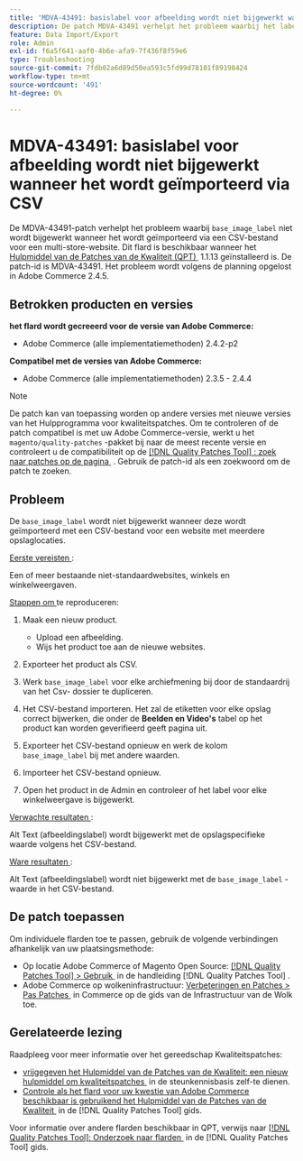 ```yaml
---
title: 'MDVA-43491: basislabel voor afbeelding wordt niet bijgewerkt wanneer het wordt geïmporteerd via CSV'
description: De patch MDVA-43491 verhelpt het probleem waarbij het label "base_image_label" niet wordt bijgewerkt wanneer het wordt geïmporteerd via een CSV-bestand voor een website met meerdere winkels. Deze patch is beschikbaar wanneer [Quality Patches Tool (QPT)] (https://experienceleague.adobe.com/nl/docs/commerce-operations/tools/quality-patches-tool/quality-patches-tool-to-self-serve-quality-patches) 1.1.13 is geïnstalleerd. De patch-id is MDVA-43491. Het probleem wordt volgens de planning opgelost in Adobe Commerce 2.4.5.
feature: Data Import/Export
role: Admin
exl-id: f6a5f641-aaf0-4b6e-afa9-7f436f8f59e6
type: Troubleshooting
source-git-commit: 7fdb02a6d89d50ea593c5fd99d78101f89198424
workflow-type: tm+mt
source-wordcount: '491'
ht-degree: 0%

---
```


# MDVA-43491: basislabel voor afbeelding wordt niet bijgewerkt wanneer het wordt geïmporteerd via CSV

De MDVA-43491-patch verhelpt het probleem waarbij `base_image_label` niet wordt bijgewerkt wanneer het wordt geïmporteerd via een CSV-bestand voor een multi-store-website. Dit flard is beschikbaar wanneer het [&#x200B; Hulpmiddel van de Patches van de Kwaliteit (QPT) &#x200B;](https://experienceleague.adobe.com/nl/docs/commerce-operations/tools/quality-patches-tool/quality-patches-tool-to-self-serve-quality-patches) 1.1.13 geïnstalleerd is. De patch-id is MDVA-43491. Het probleem wordt volgens de planning opgelost in Adobe Commerce 2.4.5.

## Betrokken producten en versies

**het flard wordt gecreeerd voor de versie van Adobe Commerce:**

* Adobe Commerce (alle implementatiemethoden) 2.4.2-p2

**Compatibel met de versies van Adobe Commerce:**

* Adobe Commerce (alle implementatiemethoden) 2.3.5 - 2.4.4

>[!NOTE]
>
>De patch kan van toepassing worden op andere versies met nieuwe versies van het Hulpprogramma voor kwaliteitspatches. Om te controleren of de patch compatibel is met uw Adobe Commerce-versie, werkt u het `magento/quality-patches` -pakket bij naar de meest recente versie en controleert u de compatibiliteit op de [[!DNL Quality Patches Tool] : zoek naar patches op de pagina &#x200B;](https://experienceleague.adobe.com/nl/docs/commerce-operations/tools/quality-patches-tool/quality-patches-tool-to-self-serve-quality-patches) . Gebruik de patch-id als een zoekwoord om de patch te zoeken.

## Probleem

De `base_image_label` wordt niet bijgewerkt wanneer deze wordt geïmporteerd met een CSV-bestand voor een website met meerdere opslaglocaties.

<u> Eerste vereisten </u>:

Een of meer bestaande niet-standaardwebsites, winkels en winkelweergaven.

<u> Stappen om </u> te reproduceren:

1. Maak een nieuw product.

   * Upload een afbeelding.
   * Wijs het product toe aan de nieuwe websites.

1. Exporteer het product als CSV.
1. Werk `base_image_label` voor elke archiefmening bij door de standaardrij van het Csv- dossier te dupliceren.
1. Het CSV-bestand importeren. Het zal de etiketten voor elke opslag correct bijwerken, die onder de **Beelden en Video&#39;s** tabel op het product kan worden geverifieerd geeft pagina uit.
1. Exporteer het CSV-bestand opnieuw en werk de kolom `base_image_label` bij met andere waarden.
1. Importeer het CSV-bestand opnieuw.
1. Open het product in de Admin en controleer of het label voor elke winkelweergave is bijgewerkt.

<u> Verwachte resultaten </u>:

Alt Text (afbeeldingslabel) wordt bijgewerkt met de opslagspecifieke waarde volgens het CSV-bestand.

<u> Ware resultaten </u>:

Alt Text (afbeeldingslabel) wordt niet bijgewerkt met de `base_image_label` -waarde in het CSV-bestand.

## De patch toepassen

Om individuele flarden toe te passen, gebruik de volgende verbindingen afhankelijk van uw plaatsingsmethode:

* Op locatie Adobe Commerce of Magento Open Source: [[!DNL Quality Patches Tool] > Gebruik &#x200B;](/help/tools/quality-patches-tool/usage.md) in de handleiding [!DNL Quality Patches Tool] .
* Adobe Commerce op wolkeninfrastructuur: [&#x200B; Verbeteringen en Patches > Pas Patches &#x200B;](https://experienceleague.adobe.com/docs/commerce-cloud-service/user-guide/develop/upgrade/apply-patches.html?lang=nl-NL) in Commerce op de gids van de Infrastructuur van de Wolk toe.

## Gerelateerde lezing

Raadpleeg voor meer informatie over het gereedschap Kwaliteitspatches:

* [&#x200B; vrijgegeven het Hulpmiddel van de Patches van de Kwaliteit: een nieuw hulpmiddel om kwaliteitspatches &#x200B;](https://experienceleague.adobe.com/nl/docs/commerce-operations/tools/quality-patches-tool/quality-patches-tool-to-self-serve-quality-patches) in de steunkennisbasis zelf-te dienen.
* [&#x200B; Controle als het flard voor uw kwestie van Adobe Commerce beschikbaar is gebruikend het Hulpmiddel van de Patches van de Kwaliteit &#x200B;](/help/tools/quality-patches-tool/patches-available-in-qpt/check-patch-for-magento-issue-with-magento-quality-patches.md) in de [!DNL Quality Patches Tool] gids.

Voor informatie over andere flarden beschikbaar in QPT, verwijs naar [[!DNL Quality Patches Tool]: Onderzoek naar flarden &#x200B;](https://experienceleague.adobe.com/tools/commerce-quality-patches/index.html?lang=nl-NL) in de [!DNL Quality Patches Tool] gids.
